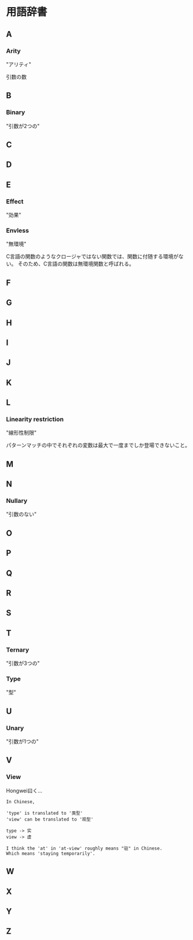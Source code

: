 # 用語辞書

## A

### Arity

"アリティ"

引数の数

## B

### Binary

"引数が2つの"

## C
## D
## E

### Effect

"効果"

### Envless

"無環境"

C言語の関数のようなクロージャではない関数では、関数に付随する環境がない。
そのため、C言語の関数は無環境関数と呼ばれる。

## F
## G
## H
## I
## J
## K
## L

### Linearity restriction

"線形性制限"

パターンマッチの中でそれぞれの変数は最大で一度までしか登場できないこと。

## M
## N

### Nullary

"引数のない"

## O
## P
## Q
## R
## S
## T

### Ternary

"引数が3つの"

### Type

"型"

## U

### Unary

"引数が1つの"

## V

### View

Hongwei曰く...

```
In Chinese,

'type' is translated to '类型'
'view' can be translated to '观型'

type -> 实
view -> 虚

I think the 'at' in 'at-view' roughly means "驻" in Chinese.
Which means 'staying temporarily'.
```

## W
## X
## Y
## Z
